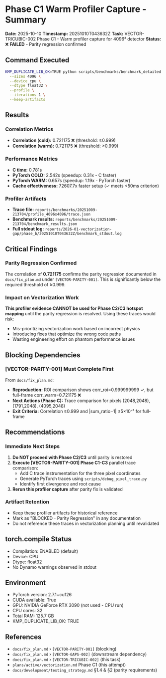 # Phase C1 Warm Profiler Capture - Summary

**Date:** 2025-10-10
**Timestamp:** 20251010T043632Z
**Task:** VECTOR-TRICUBIC-002 Phase C1 - Warm profiler capture for 4096² detector
**Status:** ❌ **FAILED** - Parity regression confirmed

## Command Executed

```bash
KMP_DUPLICATE_LIB_OK=TRUE python scripts/benchmarks/benchmark_detailed.py \
  --sizes 4096 \
  --device cpu \
  --dtype float32 \
  --profile \
  --iterations 1 \
  --keep-artifacts
```

## Results

### Correlation Metrics
- **Correlation (cold):** 0.721175 ❌ (threshold: ≥0.999)
- **Correlation (warm):** 0.721175 ❌ (threshold: ≥0.999)

### Performance Metrics
- **C time:** 0.781s
- **PyTorch COLD:** 2.542s (speedup: 0.31x - C faster)
- **PyTorch WARM:** 0.657s (speedup: 1.19x - PyTorch faster)
- **Cache effectiveness:** 72607.7x faster setup (✓ meets <50ms criterion)

### Profiler Artifacts
- **Trace file:** `reports/benchmarks/20251009-213704/profile_4096x4096/trace.json`
- **Benchmark results:** `reports/benchmarks/20251009-213704/benchmark_results.json`
- **Full stdout log:** `reports/2026-01-vectorization-gap/phase_b/20251010T043632Z/benchmark_stdout.log`

## Critical Findings

### Parity Regression Confirmed
The correlation of **0.721175** confirms the parity regression documented in `docs/fix_plan.md` under `[VECTOR-PARITY-001]`. This is significantly below the required threshold of ≥0.999.

### Impact on Vectorization Work
**This profiler evidence CANNOT be used for Phase C2/C3 hotspot mapping** until the parity regression is resolved. Using these traces would risk:
- Mis-prioritizing vectorization work based on incorrect physics
- Introducing fixes that optimize the wrong code paths
- Wasting engineering effort on phantom performance issues

## Blocking Dependencies

### [VECTOR-PARITY-001] Must Complete First
From `docs/fix_plan.md`:
- **Reproduction:** ROI comparison shows corr_roi=0.999999999 ✓, but full-frame corr_warm=0.721175 ❌
- **Next Actions (Phase C):** Trace comparison for pixels (2048,2048), (1791,2048), (4095,2048)
- **Exit Criteria:** Correlation ≥0.999 and |sum_ratio−1| ≤5×10⁻³ for full-frame

## Recommendations

### Immediate Next Steps
1. **Do NOT proceed with Phase C2/C3** until parity is restored
2. **Execute [VECTOR-PARITY-001] Phase C1-C3** parallel trace comparison:
   - Add C trace instrumentation for the three pixel coordinates
   - Generate PyTorch traces using `scripts/debug_pixel_trace.py`
   - Identify first divergence and root cause
3. **Rerun this profiler capture** after parity fix is validated

### Artifact Retention
- Keep these profiler artifacts for historical reference
- Mark as "BLOCKED - Parity Regression" in any documentation
- Do not reference these traces in vectorization planning until revalidated

## torch.compile Status
- Compilation: ENABLED (default)
- Device: CPU
- Dtype: float32
- No Dynamo warnings observed in stdout

## Environment
- PyTorch version: 2.7.1+cu126
- CUDA available: True
- GPU: NVIDIA GeForce RTX 3090 (not used - CPU run)
- CPU cores: 32
- Total RAM: 125.7 GB
- KMP_DUPLICATE_LIB_OK: TRUE

## References
- `docs/fix_plan.md` › `[VECTOR-PARITY-001]` (blocking)
- `docs/fix_plan.md` › `[VECTOR-GAPS-002]` (downstream dependency)
- `docs/fix_plan.md` › `[VECTOR-TRICUBIC-002]` (this task)
- `plans/active/vectorization.md` Phase C1 (this attempt)
- `docs/development/testing_strategy.md` §1.4 & §2 (parity requirements)

